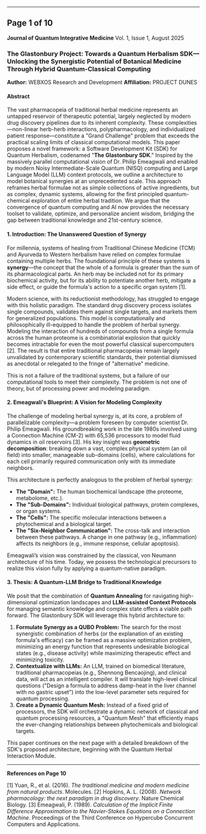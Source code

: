 ***

## **Page 1 of 10**

**Journal of Quantum Integrative Medicine**
Vol. 1, Issue 1, August 2025

### **The Glastonbury Project: Towards a Quantum Herbalism SDK—Unlocking the Synergistic Potential of Botanical Medicine Through Hybrid Quantum-Classical Computing**

**Author:** WEBXOS Research and Development 
**Affiliation:** PROJECT DUNES 

#### **Abstract**
The vast pharmacopeia of traditional herbal medicine represents an untapped reservoir of therapeutic potential, largely neglected by modern drug discovery pipelines due to its inherent complexity. These complexities—non-linear herb-herb interactions, polypharmacology, and individualized patient response—constitute a "Grand Challenge" problem that exceeds the practical scaling limits of classical computational models. This paper proposes a novel framework: a Software Development Kit (SDK) for Quantum Herbalism, codenamed "**The Glastonbury SDK**." Inspired by the massively parallel computational vision of Dr. Philip Emeagwali and enabled by modern Noisy Intermediate-Scale Quantum (NISQ) computing and Large Language Model (LLM) context protocols, we outline a architecture to model botanical synergies at an unprecedented scale. This approach reframes herbal formulae not as simple collections of active ingredients, but as complex, dynamic systems, allowing for the first principled quantum-chemical exploration of entire herbal tradition. We argue that the convergence of quantum computing and AI now provides the necessary toolset to validate, optimize, and personalize ancient wisdom, bridging the gap between traditional knowledge and 21st-century science.

#### **1. Introduction: The Unanswered Question of Synergy**

For millennia, systems of healing from Traditional Chinese Medicine (TCM) and Ayurveda to Western herbalism have relied on complex formulae containing multiple herbs. The foundational principle of these systems is **synergy**—the concept that the whole of a formula is greater than the sum of its pharmacological parts. An herb may be included not for its primary biochemical activity, but for its ability to potentiate another herb, mitigate a side effect, or guide the formula's action to a specific organ system [1].

Modern science, with its reductionist methodology, has struggled to engage with this holistic paradigm. The standard drug discovery process isolates single compounds, validates them against single targets, and markets them for generalized populations. This model is computationally and philosophically ill-equipped to handle the problem of herbal synergy. Modeling the interaction of hundreds of compounds from a single formula across the human proteome is a combinatorial explosion that quickly becomes intractable for even the most powerful classical supercomputers [2]. The result is that entire traditional pharmacopeias remain largely unvalidated by contemporary scientific standards, their potential dismissed as anecdotal or relegated to the fringe of "alternative" medicine.

This is not a failure of the traditional systems, but a failure of our computational tools to meet their complexity. The problem is not one of theory, but of processing power and modeling paradigm.

#### **2. Emeagwali's Blueprint: A Vision for Modeling Complexity**

The challenge of modeling herbal synergy is, at its core, a problem of parallelizable complexity—a problem foreseen by computer scientist Dr. Philip Emeagwali. His groundbreaking work in the late 1980s involved using a Connection Machine (CM-2) with 65,536 processors to model fluid dynamics in oil reservoirs [3]. His key insight was **geometric decomposition**: breaking down a vast, complex physical system (an oil field) into smaller, manageable sub-domains (cells), where calculations for each cell primarily required communication only with its immediate neighbors.

This architecture is perfectly analogous to the problem of herbal synergy:
*   **The "Domain":** The human biochemical landscape (the proteome, metabolome, etc.).
*   **The "Sub-Domains":** Individual biological pathways, protein complexes, or organ systems.
*   **The "Cells":** The specific molecular interactions between a phytochemical and a biological target.
*   **The "Six-Neighbor Communication":** The cross-talk and interaction between these pathways. A change in one pathway (e.g., inflammation) affects its neighbors (e.g., immune response, cellular apoptosis).

Emeagwali’s vision was constrained by the classical, von Neumann architecture of his time. Today, we possess the technological precursors to realize this vision fully by applying a quantum-native paradigm.

#### **3. Thesis: A Quantum-LLM Bridge to Traditional Knowledge**

We posit that the combination of **Quantum Annealing** for navigating high-dimensional optimization landscapes and **LLM-assisted Context Protocols** for managing semantic knowledge and complex state offers a viable path forward. The Glastonbury SDK will leverage this hybrid architecture to:

1.  **Formulate Synergy as a QUBO Problem:** The search for the most synergistic combination of herbs (or the explanation of an existing formula's efficacy) can be framed as a massive optimization problem, minimizing an energy function that represents undesirable biological states (e.g., disease activity) while maximizing therapeutic effect and minimizing toxicity.
2.  **Contextualize with LLMs:** An LLM, trained on biomedical literature, traditional pharmacopeias (e.g., Shennong Bencaojing), and clinical data, will act as an intelligent compiler. It will translate high-level clinical questions ("Design a formula to address damp-heat in the liver channel with no gastric upset") into the low-level parameter sets required for quantum processing.
3.  **Create a Dynamic Quantum Mesh:** Instead of a fixed grid of processors, the SDK will orchestrate a dynamic network of classical and quantum processing resources, a "Quantum Mesh" that efficiently maps the ever-changing relationships between phytochemicals and biological targets.

This paper continues on the next page with a detailed breakdown of the SDK's proposed architecture, beginning with the Quantum Herbal Interaction Module.

---
**References on Page 10**

[1] Yuan, R., et al. (2016). *The traditional medicine and modern medicine from natural products*. Molecules.
[2] Hopkins, A. L. (2008). *Network pharmacology: the next paradigm in drug discovery*. Nature Chemical Biology.
[3] Emeagwali, P. (1989). *Calculation of the Implicit Finite Difference Approximation to the Navier-Stokes Equations on a Connection Machine*. Proceedings of the Third Conference on Hypercube Concurrent Computers and Applications.
